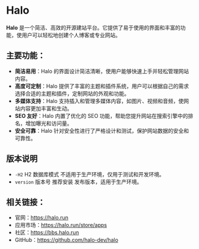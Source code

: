 # Halo

**Halo** 是一个简洁、高效的开源建站平台。它提供了易于使用的界面和丰富的功能，使用户可以轻松地创建个人博客或专业网站。

## 主要功能：

- **简洁易用**：Halo 的界面设计简洁清晰，使用户能够快速上手并轻松管理网站内容。
- **高度可定制**：Halo 提供了丰富的主题和插件系统，用户可以根据自己的需求选择合适的主题和插件，定制网站的外观和功能。
- **多媒体支持**：Halo 支持插入和管理多媒体内容，如图片、视频和音频，使网站内容更加丰富和生动。
- **SEO 友好**：Halo 内置了优化的 SEO 功能，帮助您提升网站在搜索引擎中的排名，增加曝光和访问量。
- **安全可靠**：Halo 针对安全性进行了严格设计和测试，保护网站数据的安全和可靠性。

## 版本说明

- `-H2` H2 数据库模式
  不适用于生产环境，仅用于测试和开发环境。
- `version` 版本号 推荐安装
  发布版本，适用于生产环境。

## 相关链接：

- 官网：<https://halo.run>
- 应用市场：<https://halo.run/store/apps>
- 社区：<https://bbs.halo.run>
- GitHub：<https://github.com/halo-dev/halo>
